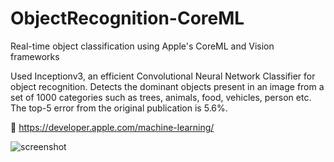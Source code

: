 # ObjectRecognition-CoreML
Real-time object classification using Apple's CoreML and Vision frameworks 

Used Inceptionv3, an efficient Convolutional Neural Network Classifier for object recognition.
Detects the dominant objects present in an image from a set of 1000 categories such as trees, animals, food, vehicles, person etc. The top-5 error from the original publication is 5.6%.


https://developer.apple.com/machine-learning/

  
![screenshot](https://user-images.githubusercontent.com/20921475/38643487-ea6a440e-3de5-11e8-923e-d15272bce4b8.png)
